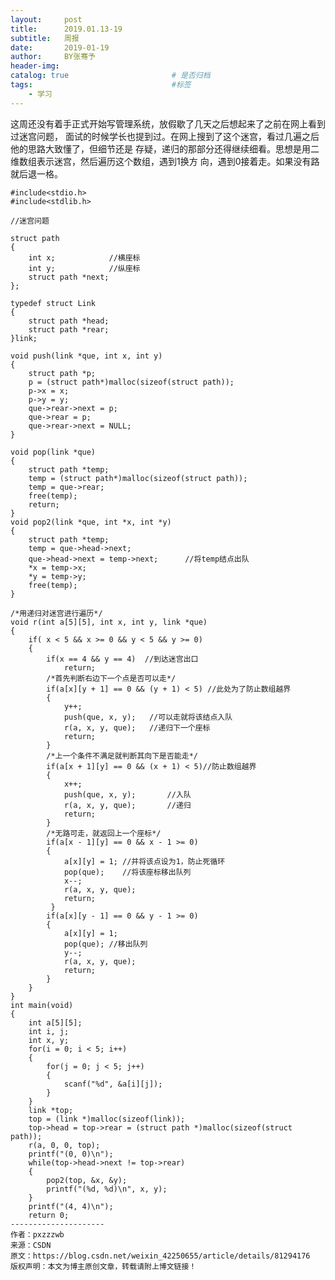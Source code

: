 ```yaml
---
layout:     post   				   
title:      2019.01.13-19				 
subtitle:   周报
date:       2019-01-19 				
author:     BY张骞予 						
header-img: 
catalog: true 						# 是否归档
tags:								#标签
    - 学习
---
```

 这周还没有着手正式开始写管理系统，放假歇了几天之后想起来了之前在网上看到过迷宫问题，
	面试的时候学长也提到过。在网上搜到了这个迷宫，看过几遍之后他的思路大致懂了，但细节还是
	存疑，递归的那部分还得继续细看。思想是用二维数组表示迷宫，然后遍历这个数组，遇到1换方
	向，遇到0接着走。如果没有路就后退一格。
	
	#include<stdio.h>
	#include<stdlib.h>
	
	//迷宫问题
	
	struct path
	{    
	    int x;            //横座标
	    int y;            //纵座标
	    struct path *next;                                                                                                    
	};   
	     
	typedef struct Link
	{    
	    struct path *head;
	    struct path *rear;
	}link;
	     
	void push(link *que, int x, int y)
	{    
	    struct path *p;
	    p = (struct path*)malloc(sizeof(struct path));
	    p->x = x;
	    p->y = y;
	    que->rear->next = p;
	    que->rear = p;
	    que->rear->next = NULL;
	}    
	
	void pop(link *que)
	{    
		struct path *temp;
	    temp = (struct path*)malloc(sizeof(struct path));
	    temp = que->rear;
	    free(temp);
	    return;
	}       
	void pop2(link *que, int *x, int *y)
	{       
	    struct path *temp;
	    temp = que->head->next;
	    que->head->next = temp->next;      //将temp结点出队
	    *x = temp->x;
	    *y = temp->y;
	    free(temp);
	}       
	        
	/*用递归对迷宫进行遍历*/
	void r(int a[5][5], int x, int y, link *que)
	{   
	    if( x < 5 && x >= 0 && y < 5 && y >= 0)
	    {
	        if(x == 4 && y == 4)  //到达迷宫出口
	            return;
	        /*首先判断右边下一个点是否可以走*/
	        if(a[x][y + 1] == 0 && (y + 1) < 5) //此处为了防止数组越界
	        {
	            y++;
	            push(que, x, y);   //可以走就将该结点入队
	            r(a, x, y, que);   //递归下一个座标
	            return;
	        }
	        /*上一个条件不满足就判断其向下是否能走*/
	        if(a[x + 1][y] == 0 && (x + 1) < 5)//防止数组越界
	        {
	            x++;
	            push(que, x, y);       //入队
	            r(a, x, y, que);       //递归
	            return;
	        }
	        /*无路可走，就返回上一个座标*/
	        if(a[x - 1][y] == 0 && x - 1 >= 0)
	        {
	            a[x][y] = 1; //并将该点设为1，防止死循环
	            pop(que);    //将该座标移出队列
	            x--;
	            r(a, x, y, que);
	            return;
	         }
	        if(a[x][y - 1] == 0 && y - 1 >= 0)
	        {
	            a[x][y] = 1;
	            pop(que); //移出队列
	            y--;
	            r(a, x, y, que);
	            return;
	        }
	    }
	}   
	int main(void)
	{   
	    int a[5][5];
	    int i, j;
	    int x, y;
	    for(i = 0; i < 5; i++)
	    {  
	        for(j = 0; j < 5; j++)
	        {
	            scanf("%d", &a[i][j]);
	        }
	    }  
	    link *top;
	    top = (link *)malloc(sizeof(link));
	    top->head = top->rear = (struct path *)malloc(sizeof(struct path));
	    r(a, 0, 0, top);
	    printf("(0, 0)\n");
	    while(top->head->next != top->rear)
	    {  
	        pop2(top, &x, &y);
	        printf("(%d, %d)\n", x, y);
	    }
	    printf("(4, 4)\n");
	    return 0;
	--------------------- 
	作者：pxzzzwb 
	来源：CSDN 
	原文：https://blog.csdn.net/weixin_42250655/article/details/81294176 
	版权声明：本文为博主原创文章，转载请附上博文链接！
